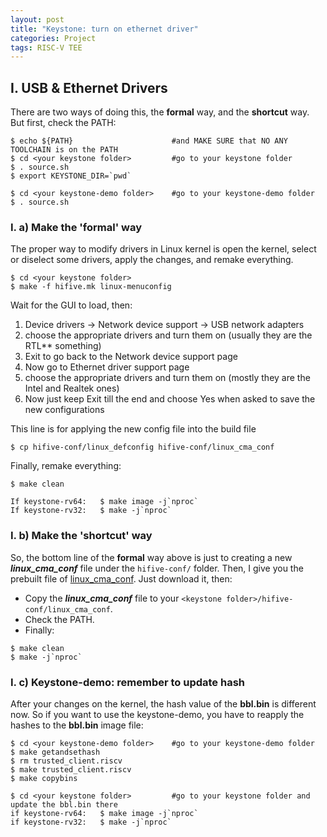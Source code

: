 ```yaml
---
layout: post
title: "Keystone: turn on ethernet driver"
categories: Project
tags: RISC-V TEE
---
```


## I. USB & Ethernet Drivers

There are two ways of doing this, the **formal** way, and the **shortcut** way.
But first, check the PATH:
```shell
$ echo ${PATH}                      #and MAKE SURE that NO ANY TOOLCHAIN is on the PATH
$ cd <your keystone folder>         #go to your keystone folder
$ . source.sh
$ export KEYSTONE_DIR=`pwd`

$ cd <your keystone-demo folder>    #go to your keystone-demo folder
$ . source.sh
```

### I. a) Make the 'formal' way

The proper way to modify drivers in Linux kernel is open the kernel, select or diselect some drivers, apply the changes, and remake everything.
```shell
$ cd <your keystone folder>
$ make -f hifive.mk linux-menuconfig
```

Wait for the GUI to load, then:

  1. Device drivers -> Network device support -> USB network adapters
  2. choose the appropriate drivers and turn them on (usually they are the RTL** something)
  3. Exit to go back to the Network device support page
  4. Now go to Ethernet driver support page
  5. choose the appropriate drivers and turn them on (mostly they are the Intel and Realtek ones)
  6. Now just keep Exit till the end and choose Yes when asked to save the new configurations

This line is for applying the new config file into the build file
```shell
$ cp hifive-conf/linux_defconfig hifive-conf/linux_cma_conf
```

Finally, remake everything:
```shell
$ make clean

If keystone-rv64:	$ make image -j`nproc`
If keystone-rv32:	$ make -j`nproc`
```

### I. b) Make the 'shortcut' way

So, the bottom line of the **formal** way above is just to creating a new ***linux_cma_conf*** file under the ```hifive-conf/``` folder.
Then, I give you the prebuilt file of [linux_cma_conf](/assets/sources/teehw/linux_cma_conf). Just download it, then:

  - Copy the ***linux_cma_conf*** file to your ```<keystone folder>/hifive-conf/linux_cma_conf```.
  - Check the PATH.
  - Finally:

```shell
$ make clean
$ make -j`nproc`
```

### I. c) Keystone-demo: remember to update hash

After your changes on the kernel, the hash value of the **bbl.bin** is different now.
So if you want to use the keystone-demo, you have to reapply the hashes to the **bbl.bin** image file:
```shell
$ cd <your keystone-demo folder>    #go to your keystone-demo folder
$ make getandsethash
$ rm trusted_client.riscv
$ make trusted_client.riscv
$ make copybins

$ cd <your keystone folder>         #go to your keystone folder and update the bbl.bin there
if keystone-rv64:	$ make image -j`nproc`	
if keystone-rv32:	$ make -j`nproc`
```
